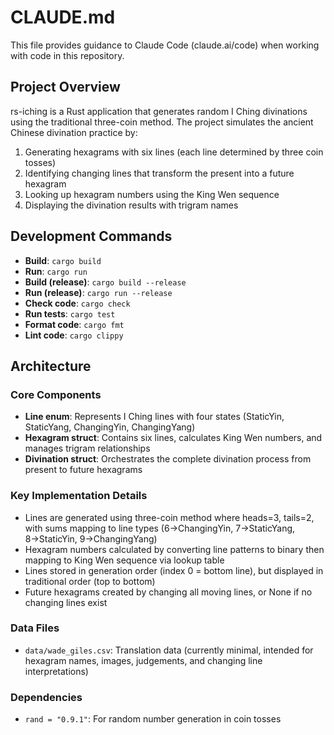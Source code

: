 # CLAUDE.md

This file provides guidance to Claude Code (claude.ai/code) when working with code in this repository.

## Project Overview

rs-iching is a Rust application that generates random I Ching divinations using the traditional three-coin method. The project simulates the ancient Chinese divination practice by:

1. Generating hexagrams with six lines (each line determined by three coin tosses)
2. Identifying changing lines that transform the present into a future hexagram
3. Looking up hexagram numbers using the King Wen sequence
4. Displaying the divination results with trigram names

## Development Commands

- **Build**: `cargo build`
- **Run**: `cargo run`
- **Build (release)**: `cargo build --release`
- **Run (release)**: `cargo run --release`
- **Check code**: `cargo check`
- **Run tests**: `cargo test`
- **Format code**: `cargo fmt`
- **Lint code**: `cargo clippy`

## Architecture

### Core Components

- **Line enum**: Represents I Ching lines with four states (StaticYin, StaticYang, ChangingYin, ChangingYang)
- **Hexagram struct**: Contains six lines, calculates King Wen numbers, and manages trigram relationships
- **Divination struct**: Orchestrates the complete divination process from present to future hexagrams

### Key Implementation Details

- Lines are generated using three-coin method where heads=3, tails=2, with sums mapping to line types (6→ChangingYin, 7→StaticYang, 8→StaticYin, 9→ChangingYang)
- Hexagram numbers calculated by converting line patterns to binary then mapping to King Wen sequence via lookup table
- Lines stored in generation order (index 0 = bottom line), but displayed in traditional order (top to bottom)
- Future hexagrams created by changing all moving lines, or None if no changing lines exist

### Data Files

- `data/wade_giles.csv`: Translation data (currently minimal, intended for hexagram names, images, judgements, and changing line interpretations)

### Dependencies

- `rand = "0.9.1"`: For random number generation in coin tosses